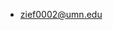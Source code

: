 <ul class="fa-ul" itemscope>
  <li>
    <i class="fa-li fa fa-envelope fa-1x" aria-hidden="true" style="vertical-align:middle;"></i>
    <span><a href="mailto:zief0002@umn.edu">zief0002@umn.edu</a></span>
  </li>
</ul>